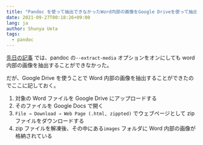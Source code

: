```yaml
---
title: "Pandoc を使って抽出できなかったWord内部の画像をGoogle Driveを使って抽出する"
date: 2021-09-27T00:18:26+09:00
lang: ja
author: Shunya Ueta
tags:
  - pandoc
---
```


[先日の記事](/posts/2021-09-19/) では、pandoc の`--extract-media` オプションをオンにしても word 内部の画像を抽出することができなかった。

だが、Google Drive を使うことで Word 内部の画像を抽出することができたのでここに記しておく。

1. 対象の Word ファイルを Google Drive にアップロードする
2. そのファイルを Google Docs で開く
3. `File → Download → Web Page (.html, zippted)` でウェブページとして zip ファイルをダウンロードする
4. zip ファイルを解凍後、その中にある`images` フォルダに Word 内部の画像が格納されている
